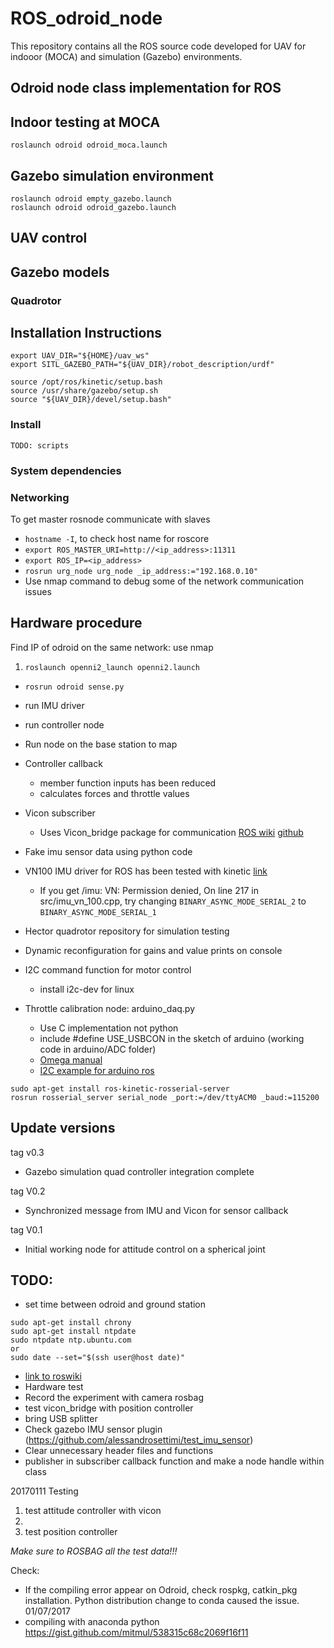 # ROS_odroid_node

This repository contains all the ROS source code developed for UAV for indooor (MOCA) and simulation (Gazebo) environments.

## Odroid node class implementation for ROS

## Indoor testing at MOCA

```
roslaunch odroid odroid_moca.launch
```

## Gazebo simulation environment

```
roslaunch odroid empty_gazebo.launch
roslaunch odroid odroid_gazebo.launch
```

## UAV control

## Gazebo models

### Quadrotor


## Installation Instructions

```
export UAV_DIR="${HOME}/uav_ws"
export SITL_GAZEBO_PATH="${UAV_DIR}/robot_description/urdf"

source /opt/ros/kinetic/setup.bash
source /usr/share/gazebo/setup.sh
source "${UAV_DIR}/devel/setup.bash"
```

### Install

```
TODO: scripts
```

### System dependencies

### Networking

To get master rosnode communicate with slaves
  - `hostname -I`, to check host name for roscore
  - `export ROS_MASTER_URI=http://<ip_address>:11311`
  - `export ROS_IP=<ip_address>`
  - `rosrun urg_node urg_node _ip_address:="192.168.0.10"`
  - Use nmap command to debug some of the network communication issues

## Hardware procedure
Find IP of odroid on the same network: use nmap

1. `roslaunch openni2_launch openni2.launch`
- `rosrun odroid sense.py`
- run IMU driver
- run controller node
- Run node on the base station to map


- Controller callback
  - member function inputs has been reduced
  - calculates forces and throttle values
- Vicon subscriber
  - Uses Vicon_bridge package for communication [ROS wiki](http://wiki.ros.org/vicon_bridge) [github](https://github.com/ethz-asl/vicon_bridge)
- Fake imu sensor data using python code
- VN100 IMU driver for ROS has been tested with kinetic [link](https://github.com/KumarRobotics/imu_vn_100)
  - If you get /imu: VN: Permission denied, On line 217 in src/imu_vn_100.cpp, try changing `BINARY_ASYNC_MODE_SERIAL_2` to `BINARY_ASYNC_MODE_SERIAL_1`
- Hector quadrotor repository for simulation testing
- Dynamic reconfiguration for gains and value prints on console
- I2C command function for motor control
  - install i2c-dev for linux
- Throttle calibration node: arduino_daq.py
  - Use C implementation not python
  - include #define USE_USBCON in the sketch of arduino (working code in arduino/ADC folder)
  - [Omega manual](https://www.omega.com/manuals/manualpdf/M3598.pdf)
  - [I2C example for arduino ros](http://wiki.ros.org/rosserial_arduino/Tutorials/Measuring%20Temperature)


```
sudo apt-get install ros-kinetic-rosserial-server
rosrun rosserial_server serial_node _port:=/dev/ttyACM0 _baud:=115200
```

## Update versions  
tag v0.3
- Gazebo simulation quad controller integration complete

tag V0.2
- Synchronized message from IMU and Vicon for sensor callback  

tag V0.1
- Initial working node for attitude control on a spherical joint

## TODO:
- set time between odroid and ground station
```
sudo apt-get install chrony
sudo apt-get install ntpdate
sudo ntpdate ntp.ubuntu.com
or
sudo date --set="$(ssh user@host date)"
```
  - [link to roswiki](http://wiki.ros.org/turtlebot/Tutorials/indigo/Network%20Configuration)
- Hardware test
 - Record the experiment with camera rosbag
 - test vicon_bridge with position controller
 - bring USB splitter
- Check gazebo IMU sensor plugin (https://github.com/alessandrosettimi/test_imu_sensor)
- Clear unnecessary header files and functions
- publisher in subscriber callback function and make a node handle within class

20170111 Testing

1. test attitude controller with vicon
2.
3. test position controller

*Make sure to ROSBAG all the test data!!!*

Check:
- If the compiling error appear on Odroid, check rospkg, catkin_pkg installation. Python distribution change to conda caused the issue. 01/07/2017
- compiling with anaconda python https://gist.github.com/mitmul/538315c68c2069f16f11
